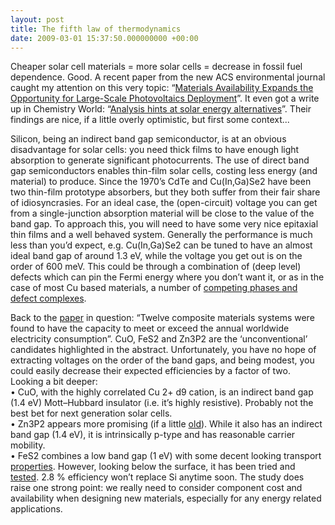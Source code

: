 ```yaml
---
layout: post
title: The fifth law of thermodynamics
date: 2009-03-01 15:37:50.000000000 +00:00
---
```

<div>
<div>
<p>Cheaper solar cell materials = more solar cells = decrease in fossil fuel dependence. Good. A recent paper from the new ACS environmental journal caught my attention on this very topic: “<a title="http://pubs.acs.org/doi/abs/10.1021/es8019534" href="http://pubs.acs.org/doi/abs/10.1021/es8019534">Materials Availability Expands the Opportunity for Large-Scale Photovoltaics Deployment</a>”. It even got a write up in Chemistry World: “<a title="http://www.rsc.org/chemistryworld/News/2009/February/26020901.asp" href="http://www.rsc.org/chemistryworld/News/2009/February/26020901.asp">Analysis hints at solar energy alternatives</a>”. Their findings are nice, if a little overly optimistic, but first some context...</p>
<p>Silicon, being an indirect band gap semiconductor, is at an obvious disadvantage for solar cells: you need thick films to have enough light absorption to generate significant photocurrents. The use of direct band gap semiconductors enables thin-film solar cells, costing less energy (and material) to produce. Since the 1970’s CdTe and Cu(In,Ga)Se2 have been two thin-film prototype absorbers, but they both suffer from their fair share of idiosyncrasies. For an ideal case, the (open-circuit) voltage you can get from a single-junction absorption material will be close to the value of the band gap. To approach this, you will need to have some very nice epitaxial thin films and a well behaved system. Generally the performance is much less than you’d expect, e.g. Cu(In,Ga)Se2 can be tuned to have an almost ideal band gap of around 1.3 eV, while the voltage you get out is on the order of 600 meV. This could be through a combination of (deep level) defects which can pin the Fermi energy where you don’t want it, or as in the case of most Cu based materials, a number of <a title="http://prola.aps.org/abstract/PRB/v57/i16/p9642_1" href="http://prola.aps.org/abstract/PRB/v57/i16/p9642_1">competing phases and defect complexes</a>.</p>
<p>Back to the <a title="http://pubs.acs.org/doi/abs/10.1021/es8019534" href="http://pubs.acs.org/doi/abs/10.1021/es8019534">paper</a> in question: “Twelve composite materials systems were found to have the capacity to meet or exceed the annual worldwide electricity consumption”. CuO, FeS2 and Zn3P2 are the ‘unconventional’ candidates highlighted in the abstract. Unfortunately, you have no hope of extracting voltages on the order of the band gaps, and being modest, you could easily decrease their expected efficiencies by a factor of two. Looking a bit deeper:<br />
• CuO, with the highly correlated Cu 2+ d9 cation, is an indirect band gap (1.4 eV) Mott–Hubbard insulator (i.e. it’s highly resistive). Probably not the best bet for next generation solar cells.<br />
• Zn3P2 appears more promising (if a little <a title="http://jjap.ipap.jp/link?JJAP/22/L656/" href="http://jjap.ipap.jp/link?JJAP/22/L656/">old</a>). While it also has an indirect band gap (1.4 eV), it is intrinsically p-type and has reasonable carrier mobility.<br />
• FeS2 combines a low band gap (1 eV) with some decent looking transport <a title="http://prola.aps.org/abstract/PR/v96/i3/p593_1" href="http://prola.aps.org/abstract/PR/v96/i3/p593_1">properties</a>. However, looking below the surface, it has been tried and <a title="http://www.esqsec.unibe.ch/pub/pub_51.htm" href="http://www.esqsec.unibe.ch/pub/pub_51.htm">tested</a>. 2.8 % efficiency won’t replace Si anytime soon. The study does raise one strong point: we really need to consider component cost and availability when designing new materials, especially for any energy related applications.</p>
</div>
</div>
